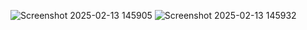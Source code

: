 ![Screenshot 2025-02-13 145905](https://github.com/user-attachments/assets/6d93f6d5-37b1-4645-bb0f-4a422fc321a0)
![Screenshot 2025-02-13 145932](https://github.com/user-attachments/assets/6c159745-4280-42f7-99b9-ed6638e7c951)
